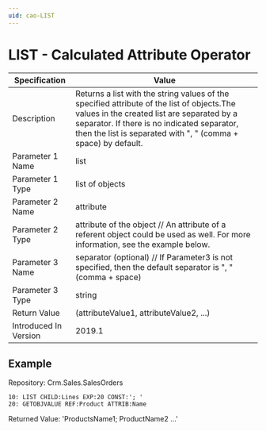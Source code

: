 ```yaml
---
uid: cao-LIST
---
```


# LIST - Calculated Attribute Operator

| Specification         | Value                                                        |
| --------------------- | ------------------------------------------------------------ |
| Description           | Returns a list with the string values of the specified attribute of the list of objects.The values in the created list are separated by a separator. If there is no indicated separator, then the list is separated with ", " (comma + space) by default.           |
| Parameter 1 Name      | list                                                         |
| Parameter 1 Type      | list of objects                                    |
| Parameter 2 Name      | attribute                                                           |
| Parameter 2 Type      | attribute of the object // An attribute of a referent object could be used as well. For more information, see the example below.                                                         |
| Parameter 3 Name      | separator (optional) // If Parameter3 is not specified, then the default separator is ", " (comma + space)                                                           |
| Parameter 3 Type      | string                                                           |
| Return Value          | (attributeValue1, attributeValue2, ...)                                                         |
| Introduced In Version | 2019.1                                                       |


## Example

Repository: Crm.Sales.SalesOrders 
```
10: LIST CHILD:Lines EXP:20 CONST:'; '
20: GETOBJVALUE REF:Product ATTRIB:Name
```
Returned Value: 'ProductsName1; ProductName2 ...'
